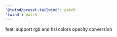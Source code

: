 ```yaml
---
'@twind/preset-tailwind': patch
'twind': patch
---
```


feat: support rgb and hsl colors opacity conversion
